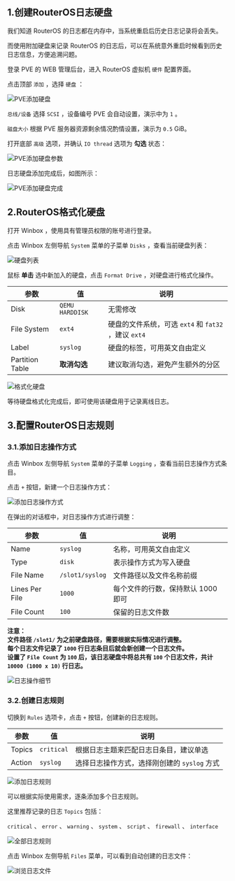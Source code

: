 ## 1.创建RouterOS日志硬盘

我们知道 RouterOS 的日志都在内存中，当系统重启后历史日志记录将会丢失。  

而使用附加硬盘来记录 RouterOS 的日志后，可以在系统意外重启时候看到历史日志信息，方便追溯问题。  

登录 PVE 的 WEB 管理后台，进入 RouterOS 虚拟机 `硬件` 配置界面。  

点击顶部 `添加` ，选择 `硬盘` ：

![PVE添加硬盘](img/p08/pve_add_hd.png) 

`总线/设备` 选择 `SCSI` ，设备编号 PVE 会自动设置，演示中为 `1` 。  

`磁盘大小` 根据 PVE 服务器资源剩余情况酌情设置，演示为 `0.5` GiB。  

打开底部 `高级` 选项，并确认 `IO thread` 选项为 **勾选** 状态：

![PVE添加硬盘参数](img/p08/pve_add_hd_details.png)

日志硬盘添加完成后，如图所示：

![PVE添加硬盘完成](img/p08/pve_add_hd_done.png)

## 2.RouterOS格式化硬盘

打开 Winbox ，使用具有管理员权限的账号进行登录。  

点击 Winbox 左侧导航 `System` 菜单的子菜单 `Disks` ，查看当前硬盘列表：

![硬盘列表](img/p08/wb_disks.png)

鼠标 **单击** 选中新加入的硬盘，点击 `Format Drive` ，对硬盘进行格式化操作。  

|参数|值|说明|
|--|--|--|
|Disk|`QEMU HARDDISK`|无需修改|
|File System|`ext4`|硬盘的文件系统，可选 `ext4` 和 `fat32` ，建议 `ext4`|
|Label|`syslog`|硬盘的标签，可用英文自由定义|
|Partition Table| **取消勾选** |建议取消勾选，避免产生额外的分区|

![格式化硬盘](img/p08/wb_format_disk.png)

等待硬盘格式化完成后，即可使用该硬盘用于记录离线日志。  

## 3.配置RouterOS日志规则

### 3.1.添加日志操作方式

点击 Winbox 左侧导航 `System` 菜单的子菜单 `Logging` ，查看当前日志操作方式条目。  

点击 ` + ` 按钮，新建一个日志操作方式：  

![添加日志操作方式](img/p08/wb_add_log_action.png)

在弹出的对话框中，对日志操作方式进行调整：

|参数|值|说明|
|--|--|--|
|Name|`syslog`|名称，可用英文自由定义|
|Type|`disk`|表示操作方式为写入硬盘|
|File Name|`/slot1/syslog`|文件路径以及文件名称前缀|
|Lines Per File|`1000`|每个文件的行数，保持默认 1000 即可|
|File Count|`100`|保留的日志文件数|

**注意：**   
**文件路径 `/slot1/` 为之前硬盘路径，需要根据实际情况进行调整。**   
**每个日志文件记录了 `1000` 行日志条目后就会新创建一个日志文件。**   
**设置了 `File Count` 为 `100` 后，该日志硬盘中将总共有 `100` 个日志文件，共计 `10000 (1000 x 10)` 行日志。**   

![日志操作细节](img/p08/wb_add_log_action_details.png)

### 3.2.创建日志规则

切换到 `Rules` 选项卡，点击 ` + ` 按钮，创建新的日志规则。

|参数|值|说明|
|--|--|--|
|Topics|`critical`|根据日志主题来匹配日志日条目，建议单选|
|Action|`syslog`|选择日志操作方式，选择刚创建的 `syslog` 方式|

![添加日志规则](img/p08/wb_add_log_rules.png)

可以根据实际使用需求，逐条添加多个日志规则。  

这里推荐记录的日志 `Topics` 包括：  

 `critical` 、 `error` 、 `warning` 、 `system` 、 `script` 、 `firewall` 、 `interface` 

![全部日志规则](img/p08/wb_log_rules.png)

点击 Winbox 左侧导航 `Files` 菜单，可以看到自动创建的日志文件：

![浏览日志文件](img/p08/wb_log_files.png)
